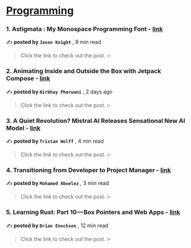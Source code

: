 
<h1><a href=https://medium.com/tag/programming/recommended target="_blank" rel="noopener noreferrer">Programming</a></h1>
<h3>1. Astigmata : My Monospace Programming Font - <a href=https://medium.com/@deathshadow/astigmata-my-monospace-programming-font-b28ccfa9b025?source=tag_recommended_feed---------0-84----------programming----------3b58dfe1_0f3e_40bf_8aca_c60693e26fab------- target="_blank" rel="noopener noreferrer">link</a></h3>

✍️ **posted by `Jason Knight`** <date> , 9 min read</date>

<blockquote>Click the link to check out the post. ⌲</blockquote>

<h3>2. Animating Inside and Outside the Box with Jetpack Compose - <a href=https://medium.com/proandroiddev/animating-inside-and-outside-the-box-with-jetpack-compose-a56eba1b6af6?source=tag_recommended_feed---------1-107----------programming----------3b58dfe1_0f3e_40bf_8aca_c60693e26fab------- target="_blank" rel="noopener noreferrer">link</a></h3>

✍️ **posted by `Nirbhay Pherwani`** <date> , 2 days ago</date>

<blockquote>Click the link to check out the post. ⌲</blockquote>

<h3>3. A Quiet Revolution? Mistral AI Releases Sensational New AI Model - <a href=https://medium.com/tales-of-tomorrow/a-quiet-revolution-mistral-ai-releases-sensational-new-ai-model-c17c663287f0?source=tag_recommended_feed---------2-85----------programming----------3b58dfe1_0f3e_40bf_8aca_c60693e26fab------- target="_blank" rel="noopener noreferrer">link</a></h3>

✍️ **posted by `Tristan Wolff`** <date> , 4 min read</date>

<blockquote>Click the link to check out the post. ⌲</blockquote>

<h3>4. Transitioning from Developer to Project Manager - <a href=https://medium.com/blob-streaming/transitioning-from-developer-to-project-manager-299edbabd9c9?source=tag_recommended_feed---------3-84----------programming----------3b58dfe1_0f3e_40bf_8aca_c60693e26fab------- target="_blank" rel="noopener noreferrer">link</a></h3>

✍️ **posted by `Mohamed Aboelez`** <date> , 3 min read</date>

<blockquote>Click the link to check out the post. ⌲</blockquote>

<h3>5. Learning Rust: Part 10 — Box Pointers and Web Apps - <a href=https://medium.com/gitconnected/learning-rust-part-10-box-pointers-and-web-apps-d8cbdb5643cd?source=tag_recommended_feed---------4-107----------programming----------3b58dfe1_0f3e_40bf_8aca_c60693e26fab------- target="_blank" rel="noopener noreferrer">link</a></h3>

✍️ **posted by `Brian Enochson`** <date> , 12 min read</date>

<blockquote>Click the link to check out the post. ⌲</blockquote>

